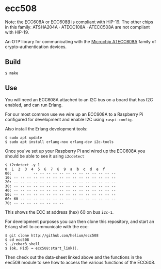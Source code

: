 ecc508
=====
Note: the ECC608A or ECC608B is compliant with HIP-19. 
The other chips in this family: ATSHA204A · ATECC108A · ATECC508A are not compliant with HIP-19.

An OTP library for communicating with the [Microchip
ATECC608A](http://ww1.microchip.com/downloads/en/DeviceDoc/20005927A.pdf)
family of crypto-authentication devices.

Build
-----

    $ make

Use
---

You will need an ECC608A attached to an I2C bus on a board that has
I2C enabled, and can run Erlang.

For our most common use we wire up an ECC608A to a Raspberry Pi
configured for development and enable I2C using `raspi-config`.


Also install the Erlang development tools:

    $ sudo apt update
    $ sudo apt install erlang-nox erlang-dev i2c-tools

Once you've set up your Raspberry Pi and wired up the ECC608A you
should be able to see it using `i2cdetect`

    $ i2cdetect -y 1
    0  1  2  3  4  5  6  7  8  9  a  b  c  d  e  f
    00:          -- -- -- -- -- -- -- -- -- -- -- -- --
    10: -- -- -- -- -- -- -- -- -- -- -- -- -- -- -- --
    20: -- -- -- -- -- -- -- -- -- -- -- -- -- -- -- --
    30: -- -- -- -- -- -- -- -- -- -- -- -- -- -- -- --
    40: -- -- -- -- -- -- -- -- -- -- -- -- -- -- -- --
    50: -- -- -- -- -- -- -- -- -- -- -- -- -- -- -- --
    60: 60 -- -- -- -- -- -- -- -- -- -- -- -- -- -- --
    70: -- -- -- -- -- -- -- --

This shows the ECC at address (hex) 60 on bus `i2c-1`.

For development purposes you can then clone this repository, and start
an Erlang shell to communicate with the ecc:

    $ git clone http://github.com/helium/ecc508
    $ cd ecc508
    $ ./rebar3 shell
    $ {ok, Pid} = ecc508:start_link().

Then check out the data-sheet linked above and the functions in the
eec508 module to see how to access the various functions of the
ECC608.
